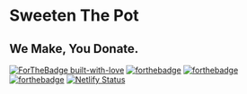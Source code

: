 # Sweeten The Pot
## We Make, You Donate. 

[![ForTheBadge built-with-love](http://ForTheBadge.com/images/badges/built-with-love.svg)](https://github.com/roeintheglasses/icantdecide)
[![forthebadge](https://forthebadge.com/images/badges/built-by-developers.svg)](https://forthebadge.com)
[![forthebadge](https://forthebadge.com/images/badges/designed-in-ms-paint.svg)](https://forthebadge.com)
[![forthebadge](https://forthebadge.com/images/badges/made-with-javascript.svg)](https://forthebadge.com)
[![Netlify Status](https://api.netlify.com/api/v1/badges/cacd2c29-1f70-454e-901f-1cb4bf08f79c/deploy-status)](https://app.netlify.com/sites/sweetenthepot/deploys)
